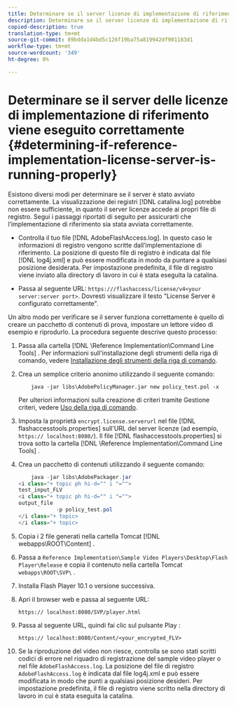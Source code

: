 ```yaml
---
title: Determinare se il server licenze di implementazione di riferimento è in esecuzione correttamente
description: Determinare se il server licenze di implementazione di riferimento è in esecuzione correttamente
copied-description: true
translation-type: tm+mt
source-git-commit: 89bdda1d4bd5c126f19ba75a819942df901183d1
workflow-type: tm+mt
source-wordcount: '349'
ht-degree: 0%

---
```



# Determinare se il server delle licenze di implementazione di riferimento viene eseguito correttamente {#determining-if-reference-implementation-license-server-is-running-properly}

Esistono diversi modi per determinare se il server è stato avviato correttamente. La visualizzazione dei registri [!DNL catalina.log] potrebbe non essere sufficiente, in quanto il server licenze accede ai propri file di registro. Segui i passaggi riportati di seguito per assicurarti che l’implementazione di riferimento sia stata avviata correttamente.

* Controlla il tuo file [!DNL AdobeFlashAccess.log]. In questo caso le informazioni di registro vengono scritte dall’implementazione di riferimento. La posizione di questo file di registro è indicata dal file [!DNL log4j.xml] e può essere modificata in modo da puntare a qualsiasi posizione desiderata. Per impostazione predefinita, il file di registro viene inviato alla directory di lavoro in cui è stata eseguita la catalina.

* Passa al seguente URL: `https:///flashaccess/license/v4<your server:server port>`. Dovresti visualizzare il testo &quot;License Server è configurato correttamente&quot;.

Un altro modo per verificare se il server funziona correttamente è quello di creare un pacchetto di contenuti di prova, impostare un lettore video di esempio e riprodurlo. La procedura seguente descrive questo processo:

1. Passa alla cartella [!DNL \Reference Implementation\Command Line Tools] . Per informazioni sull&#39;installazione degli strumenti della riga di comando, vedere [Installazione degli strumenti della riga di comando](../aaxs-reference-implementations/command-line-tools/aaxs-ref-impl-command-line-overview.md#installing-the-command-line-tools).

1. Crea un semplice criterio anonimo utilizzando il seguente comando:

   ```
       java -jar libs\AdobePolicyManager.jar new policy_test.pol -x
   ```

   Per ulteriori informazioni sulla creazione di criteri tramite Gestione criteri, vedere [Uso della riga di comando](../aaxs-reference-implementations/command-line-tools/policy-manager/command-line-usage.md).

1. Imposta la proprietà `encrypt.license.serverurl` nel file [!DNL flashaccesstools.properties] sull&#39;URL del server licenze (ad esempio, `https:// localhost:8080/`). Il file [!DNL flashaccesstools.properties] si trova sotto la cartella [!DNL \Reference Implementation\Command Line Tools] .

1. Crea un pacchetto di contenuti utilizzando il seguente comando:

   ```java
       java -jar libs\AdobePackager.jar  
   <i class="+ topic ph hi-d="" i "="">
   test_input_FLV  
   <i class="+ topic ph hi-d="" i "="">
   output_file  
               -p policy_test.pol 
   </i class="+ topic> 
   </i class="+ topic>
   ```

1. Copia i 2 file generati nella cartella Tomcat [!DNL webapps\ROOT\Content] .
1. Passa a `Reference Implementation\Sample Video Players\Desktop\Flash Player\Release` e copia il contenuto nella cartella Tomcat `webapps\ROOT\SVP\` .
1. Installa Flash Player 10.1 o versione successiva.
1. Apri il browser web e passa al seguente URL:

   `https:// localhost:8080/SVP/player.html`
1. Passa al seguente URL, quindi fai clic sul pulsante Play :

   `https:// localhost:8080/Content/<your_encrypted_FLV>`
1. Se la riproduzione del video non riesce, controlla se sono stati scritti codici di errore nel riquadro di registrazione del sample video player o nel file `AdobeFlashAccess.log`. La posizione del file di registro `AdobeFlashAccess.log` è indicata dal file log4j.xml e può essere modificata in modo che punti a qualsiasi posizione desideri. Per impostazione predefinita, il file di registro viene scritto nella directory di lavoro in cui è stata eseguita la catalina.
